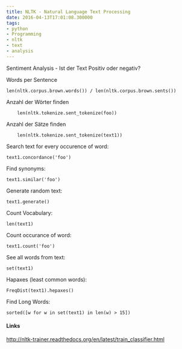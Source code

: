 ```yaml
---
title: NLTK - Natural Language Text Processing
date: 2016-04-13T17:01:08.300000
tags: 
- python
- Programming
- nltk
- text
- analysis
---
```



Sentiment Analysis - Ist der Text Positiv oder negativ?

Words per Sentence

    len(nltk.corpus.brown.words()) / len(nltk.corpus.brown.sents())

Anzahl der Wörter finden

		len(nltk.tokenize.sent_tokenize(foo))

Anzahl der Sätze finden

		len(nltk.tokenize.sent_tokenize(text1))

Search text for every occurence of word:

    text1.concordance('foo')

Find synonyms:

    text1.similar('foo')

Generate random text:

    text1.generate()

Count Vocabulary:

    len(text1)

Count occurance of word:

    text1.count('foo')

See all words from text:

    set(text1)

Hapaxes (least common words):

    FreqDist(text1).hepaxes()

Find Long Words:

    sorted([w for w in set(text1) in len(w) > 15])

#### Links

http://nltk-trainer.readthedocs.org/en/latest/train_classifier.html
